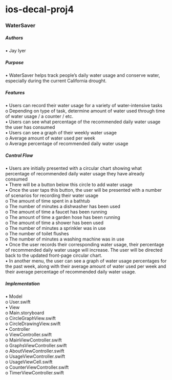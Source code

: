 # ios-decal-proj4
### **WaterSaver**

##### Authors <br />
•	Jay Iyer

##### Purpose <br />
•	WaterSaver helps track people’s daily water usage and conserve water, especially during the current California drought.

##### Features <br />
•	Users can record their water usage for a variety of water-intensive tasks <br />
  o	Depending on type of task, determine amount of water used through time of water usage / a counter / etc. <br />
•	Users can see what percentage of the recommended daily water usage the user has consumed <br />
•	Users can see a graph of their weekly water usage <br />
  o	Average amount of water used per week <br />
  o	Average percentage of recommended daily water usage <br />

##### Control Flow <br />
•	Users are initially presented with a circular chart showing what percentage of recommended daily water usage they have already consumed <br />
•	There will be a button below this circle to add water usage <br />
•	Once the user taps this button, the user will be presented with a number of scenarios for recording their water usage <br /> 
  o	The amount of time spent in a bathtub <br />
  o	The number of minutes a dishwasher has been used <br />
  o	The amount of time a faucet has been running <br />
  o	The amount of time a garden hose has been running <br />
  o	The amount of time a shower has been used <br />
  o	The number of minutes a sprinkler was in use <br />
  o	The number of toilet flushes <br />
  o	The number of minutes a washing machine was in use <br />
•	Once the user records their corresponding water usage, their percentage of recommended daily water usage will increase. The user will be directed back to the updated front-page circular chart. <br />
•	In another menu, the user can see a graph of water usage percentages for the past week, along with their average amount of water used per week and their average percentage of recommended daily water usage. <br />

##### Implementation <br />
•	Model <br />
  o	User.swift <br />
•	View <br />
  o	Main.storyboard <br />
  o	CircleGraphView.swift <br />
  o	CircleDrawingView.swift <br />
•	Controller <br />
  o	ViewController.swift <br />
  o	MainViewController.swift <br />
  o	GraphsViewController.swift <br />
  o	AboutViewController.swift <br />
  o	UsageViewController.swift <br />
  o	UsageViewCell.swift <br />
  o	CounterViewController.swift <br />
  o	TimerViewController.swift <br />
